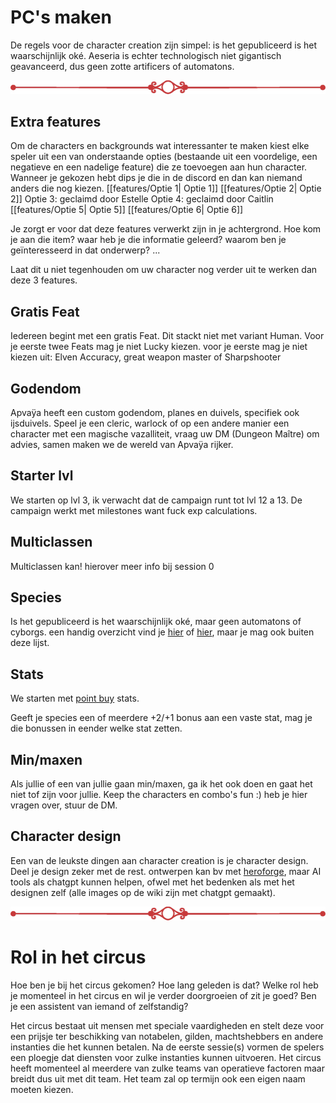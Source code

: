 # PC's maken

De regels voor de character creation zijn simpel: is het gepubliceerd is het waarschijnlijk oké.
Aeseria is echter technologisch niet gigantisch geavanceerd, dus geen zotte artificers of automatons.

![Divider_1.webp](../Divider_1.webp)
## Extra features
Om de characters en backgrounds wat interessanter te maken kiest elke speler uit een van onderstaande opties (bestaande uit een voordelige, een negatieve en een nadelige feature) die ze toevoegen aan hun character. Wanneer je gekozen hebt dips je die in de discord en dan kan niemand anders die nog kiezen.
[[features/Optie 1| Optie 1]]
[[features/Optie 2| Optie 2]]
Optie 3: geclaimd door Estelle
Optie 4: geclaimd door Caitlin
[[features/Optie 5| Optie 5]]
[[features/Optie 6| Optie 6]]

Je zorgt er voor dat deze features verwerkt zijn in je achtergrond. Hoe kom je aan die item? waar heb je die informatie geleerd? waarom ben je geïnteresseerd in dat onderwerp? ...

Laat dit u niet tegenhouden om uw character nog verder uit te werken dan deze 3 features.

## Gratis Feat
Iedereen begint met een gratis Feat. Dit stackt niet met variant Human.
Voor je eerste twee Feats mag je niet Lucky kiezen. voor je eerste mag je niet kiezen uit:  Elven Accuracy, great weapon master of Sharpshooter


## Godendom
Apvaÿa heeft een custom godendom, planes en duivels, specifiek ook ijsduivels. Speel je een cleric, warlock of op een andere manier een character met een magische vazalliteit, vraag uw DM (Dungeon Maître) om advies, samen maken we de wereld van Apvaÿa rijker.


## Starter lvl
We starten op lvl 3, ik verwacht dat de campaign runt tot lvl 12 a 13.
De campaign werkt met milestones want fuck exp calculations. 

## Multiclassen
Multiclassen kan! hierover meer info bij session 0

## Species
Is het gepubliceerd is het waarschijnlijk oké, maar geen automatons of cyborgs.
een handig overzicht vind je [hier](https://www.dndbeyond.com/races?srsltid=AfmBOop2JjlbogvAbZF510YwA0H5I3OLdn7zvPskVRON3ytGbxA1Ct8H) of [hier](http://dndroll.wikidot.com/races), maar je mag ook buiten deze lijst.


## Stats
We starten met [point buy](https://chicken-dinner.com/5e/5e-point-buy.html) stats.

Geeft je species een of meerdere +2/+1 bonus aan een vaste stat, mag je die bonussen in eender welke stat zetten.

## Min/maxen
Als jullie of een van jullie gaan min/maxen, ga ik het ook doen en gaat het niet tof zijn voor jullie. Keep the characters en combo's fun :) heb je hier vragen over, stuur de DM.

## Character design
Een van de leukste dingen aan character creation is je character design. Deel je design zeker met de rest. 
ontwerpen kan bv met [heroforge](https://www.heroforge.com/intro/?srsltid=AfmBOooHR0fHP7G4-2FzQBGjk4fTquVyg8HyP3iPU8w8qK-AUCKwRJXX), maar AI tools als chatgpt kunnen helpen, ofwel met het bedenken als met het designen zelf (alle images op de wiki zijn met chatgpt gemaakt).


![Divider_1.webp](../Divider_1.webp)
# Rol in het circus
Hoe ben je bij het circus gekomen? Hoe lang geleden is dat? Welke rol heb je momenteel in het circus en wil je verder doorgroeien of zit je goed? Ben je een assistent van iemand of zelfstandig?

Het circus bestaat uit mensen met speciale vaardigheden en stelt deze voor een prijsje ter beschikking van notabelen, gilden, machtshebbers en andere instanties die het kunnen betalen. Na de eerste sessie(s) vormen de spelers een ploegje dat diensten voor zulke instanties kunnen uitvoeren. Het circus heeft momenteel al meerdere van zulke teams van operatieve factoren maar breidt dus uit met dit team. Het team zal op termijn ook een eigen naam moeten kiezen.




